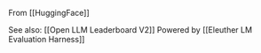 From [[HuggingFace]]

See also: [[Open LLM Leaderboard V2]]
Powered by [[Eleuther LM Evaluation Harness]]